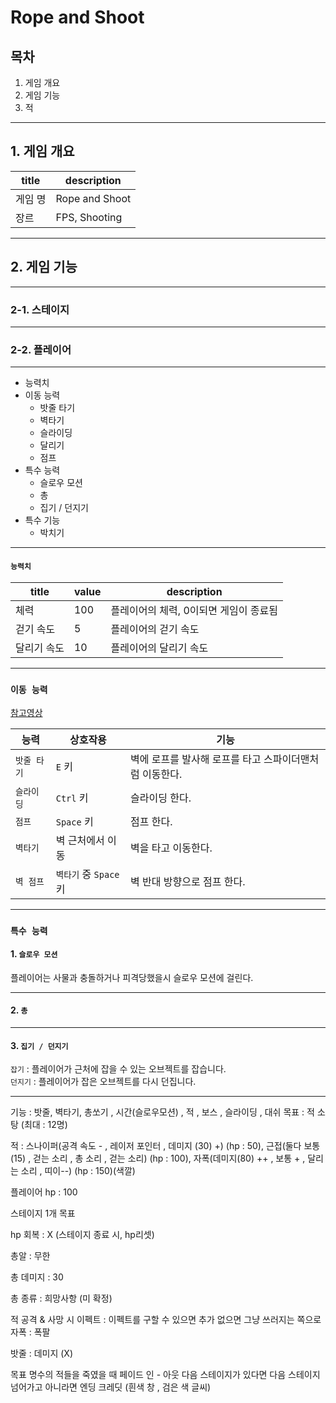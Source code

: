 # Rope and Shoot

## 목차
1. 게임 개요
2. 게임 기능
3. 적
--- 
## 1. 게임 개요

| title | description | 
| --- | --- |
| 게임 명 | Rope and Shoot | 
| 장르 | FPS, Shooting |
--- 
## 2. 게임 기능
--- 
### 2-1. 스테이지
--- 
### 2-2. 플레이어
---
- 능력치
- 이동 능력
    - 밧줄 타기
    - 벽타기
    - 슬라이딩
    - 달리기
    - 점프
- 특수 능력
    - 슬로우 모션
    - 총
    - 집기 / 던지기
- 특수 기능
    - 박치기

--- 
#### `능력치`
| title | value | description |
| -- | -- | -- |
| 체력 | 100 | 플레이어의 체력, 0이되면 게임이 종료됨 | 
| 걷기 속도 | 5 | 플레이어의 걷기 속도 | 
| 달리기 속도 | 10 | 플레이어의 달리기 속도 | 

---
### `이동 능력`
[참고영상](https://www.youtube.com/channel/UCIabPXjvT5BVTxRDPCBBOOQ)

| 능력 | 상호작용 | 기능 |
| -- | -- | -- | 
| `밧줄 타기` | `E` 키  | 벽에 로프를 발사해 로프를 타고 스파이더맨처럼 이동한다. |
| `슬라이딩` | `Ctrl` 키 | 슬라이딩 한다. |
| `점프` | `Space` 키 | 점프 한다. | 
| `벽타기` | 벽 근처에서 이동 | 벽을 타고 이동한다. |
| `벽 점프` | `벽타기` 중 `Space` 키 | 벽 반대 방향으로 점프 한다. | 

--- 
### `특수 능력`
#### 1. `슬로우 모션`
플레이어는 사물과 충돌하거나 피격당했을시 슬로우 모션에 걸린다.

---

#### 2. `총`

---

#### 3. `집기 / 던지기`
`잡기` : 플레이어가 근처에 잡을 수 있는 오브젝트를 잡습니다.  
`던지기` : 플레이어가 잡은 오브젝트를 다시 던집니다.

---

기능 : 밧줄, 벽타기, 총쏘기 , 시간(슬로우모션) , 적 , 보스 , 슬라이딩 , 대쉬
목표 : 적 소탕 (최대 : 12명)

적 : 스나이퍼(공격 속도 - , 레이저 포인터 , 데미지 (30) +) (hp : 50), 
      근접(둘다 보통 (15) , 걷는 소리 , 총 소리 , 걷는 소리) (hp : 100),
      자폭(데미지(80) ++ , 보통 + , 달리는 소리 , 띠이--) (hp : 150)(색깔)

플레이어 hp : 100

스테이지 1개 목표

hp 회복 : X
(스테이지 종료 시, hp리셋)

총알 : 무한

총 데미지 : 30

총 종류 : 희망사항 (미 확정)

적 공격 & 사망 시 이펙트 : 
이펙트를 구할 수 있으면 추가 없으면 그냥 쓰러지는 쪽으로
자폭 : 폭팔

밧줄 : 데미지 (X)

목표 명수의 적들을 죽였을 때
페이드 인 - 아웃
다음 스테이지가 있다면
다음 스테이지 넘어가고
아니라면
엔딩 크레딧 (흰색 창 , 검은 색 글씨)
